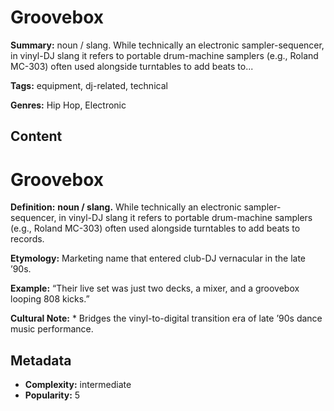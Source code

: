 # Groovebox

**Summary:** noun / slang. While technically an electronic sampler-sequencer, in vinyl-DJ slang it refers to portable drum-machine samplers (e.g., Roland MC-303) often used alongside turntables to add beats to...

**Tags:** equipment, dj-related, technical

**Genres:** Hip Hop, Electronic

## Content

# Groovebox

**Definition:** **noun / slang.** While technically an electronic sampler-sequencer, in vinyl-DJ slang it refers to portable drum-machine samplers (e.g., Roland MC-303) often used alongside turntables to add beats to records.

**Etymology:** Marketing name that entered club-DJ vernacular in the late ’90s.

**Example:** “Their live set was just two decks, a mixer, and a groovebox looping 808 kicks.”

**Cultural Note:** * Bridges the vinyl-to-digital transition era of late ’90s dance music performance.

## Metadata

- **Complexity:** intermediate
- **Popularity:** 5
